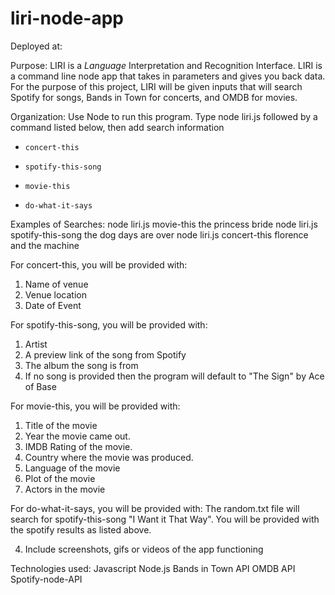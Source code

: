 # liri-node-app

Deployed at:

Purpose: LIRI is a _Language_ Interpretation and Recognition Interface.  LIRI is a command line node app that takes in parameters and gives you back data.  For the purpose of this project, LIRI will be given inputs that will search Spotify for songs, Bands in Town for concerts, and OMDB for movies.

Organization:
Use Node to run this program. Type node liri.js followed by a command listed below, then add search information

   * `concert-this`

   * `spotify-this-song`

   * `movie-this`

   * `do-what-it-says`

Examples of Searches:
    node liri.js movie-this the princess bride
    node liri.js spotify-this-song the dog days are over
    node liri.js concert-this florence and the machine


For concert-this, you will be  provided with:
 1.  Name of venue
 2.  Venue location
 3.  Date of Event

 For spotify-this-song, you will be provided with:
 1. Artist
 2. A preview link of the song from Spotify
 3. The album the song is from
 4. If no song is provided then the program will default to "The Sign" by Ace of Base

 For movie-this, you will be provided with:
 1. Title of the movie
 2. Year the movie came out.
 3. IMDB Rating of the movie.
 4. Country where the movie was produced.
 5. Language of the movie
 6. Plot of the movie
 7.  Actors in the movie
 
 For do-what-it-says, you will be provided with:
 The random.txt file will search for spotify-this-song "I Want it That Way".  You will be provided with the spotify results as listed above.
 
4. Include screenshots, gifs or videos of the app functioning



Technologies used:
Javascript
Node.js
Bands in Town API
OMDB API
Spotify-node-API



